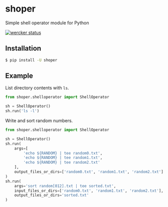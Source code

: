 shoper
======

Simple shell operator module for Python

[![wercker status](https://app.wercker.com/status/276fcd7ab51e9ef282981a6f38fd2020/s/master "wercker status")](https://app.wercker.com/project/byKey/276fcd7ab51e9ef282981a6f38fd2020)

Installation
------------

```sh
$ pip install -U shoper
```

Example
-------

List directory contents with `ls`.

```py
from shoper.shelloperator import ShellOperator

sh = ShellOperator()
sh.run('ls -l')
```

Write and sort random numbers.

```py
from shoper.shelloperator import ShellOperator

sh = ShellOperator()
sh.run(
    args=[
        'echo ${RANDOM} | tee random0.txt',
        'echo ${RANDOM} | tee random1.txt',
        'echo ${RANDOM} | tee random2.txt'
    ],
    output_files_or_dirs=['random0.txt', 'random1.txt', 'random2.txt']
)
sh.run(
    args='sort random[012].txt | tee sorted.txt',
    input_files_or_dirs=['random0.txt', 'random1.txt', 'random2.txt'],
    output_files_or_dirs='sorted.txt'
)
```
